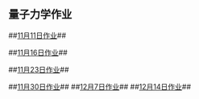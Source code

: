 ## 量子力学作业 ##
##[11月11日作业](https://github.com/Meisterklasse/Quantum_Mechanics_2014301020015/blob/master/11%E6%9C%8811%E6%97%A5.md)##

##[11月16日作业](https://github.com/Meisterklasse/Quantum_Mechanics_2014301020015/blob/master/11%E6%9C%8816%E6%97%A5%E4%BD%9C%E4%B8%9A.md)##

##[11月23日作业](https://github.com/Meisterklasse/Quantum_Mechanics_2014301020015/blob/master/11%E6%9C%8823%E6%97%A5.md)##

##[11月30日作业](https://github.com/Meisterklasse/Quantum_Mechanics_2014301020015/blob/master/11%E6%9C%8823%E6%97%A5.md)##
##[12月7日作业](https://github.com/Meisterklasse/Quantum_Mechanics_2014301020015/blob/master/12%E6%9C%887%E6%97%A5%E9%87%8F%E5%AD%90%E5%8A%9B%E5%AD%A6.md)##
##[12月14日作业](https://github.com/Meisterklasse/Quantum_Mechanics_2014301020015/blob/master/12%E6%9C%8814%E6%97%A5%E9%87%8F%E5%AD%90%E5%8A%9B%E5%AD%A6.md)##
